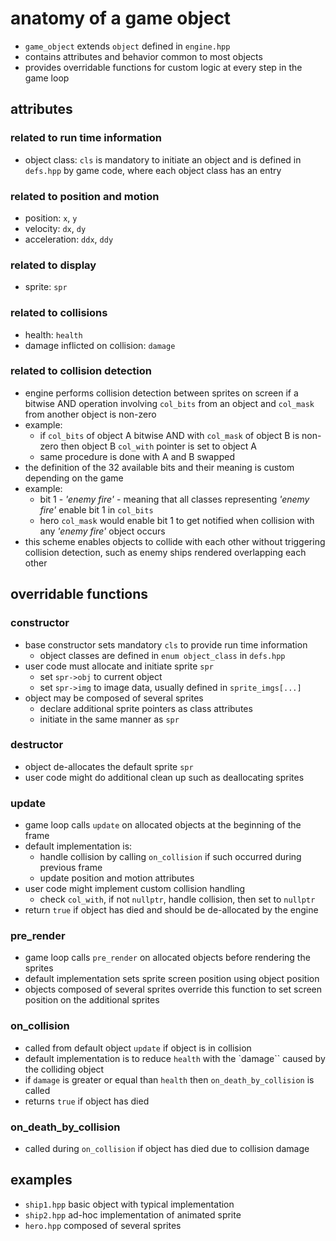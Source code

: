 # anatomy of a game object

* `game_object` extends `object` defined in `engine.hpp`
* contains attributes and behavior common to most objects
* provides overridable functions for custom logic at every step in the game loop

## attributes

### related to run time information
* object class: `cls` is mandatory to initiate an object and is defined in `defs.hpp` by game code, where each object class has an entry

### related to position and motion
* position: `x`, `y`
* velocity: `dx`, `dy`
* acceleration: `ddx`, `ddy`

### related to display
* sprite: `spr`

### related to collisions
* health: `health`
* damage inflicted on collision: `damage`

### related to collision detection
* engine performs collision detection between sprites on screen if a bitwise AND operation involving `col_bits` from an object and `col_mask` from another object is non-zero
* example:
  - if `col_bits` of object A bitwise AND with `col_mask` of object B is non-zero then object B `col_with` pointer is set to object A
  - same procedure is done with A and B swapped
* the definition of the 32 available bits and their meaning is custom depending on the game
* example:
  - bit 1 - _'enemy fire'_ - meaning that all classes representing _'enemy fire'_ enable bit 1 in `col_bits`
  - hero `col_mask` would enable bit 1 to get notified when collision with any _'enemy fire'_ object occurs
* this scheme enables objects to collide with each other without triggering collision detection, such as enemy ships rendered overlapping each other

## overridable functions

### constructor
* base constructor sets mandatory `cls` to provide run time information
  - object classes are defined in `enum object_class` in `defs.hpp`
* user code must allocate and initiate sprite `spr`
  - set `spr->obj` to current object
  - set `spr->img` to image data, usually defined in `sprite_imgs[...]`
* object may be composed of several sprites
  - declare additional sprite pointers as class attributes
  - initiate in the same manner as `spr`

### destructor
* object de-allocates the default sprite `spr`
* user code might do additional clean up such as deallocating sprites

### update
* game loop calls `update` on allocated objects at the beginning of the frame
* default implementation is:
  - handle collision by calling `on_collision` if such occurred during previous frame
  - update position and motion attributes
* user code might implement custom collision handling
  - check `col_with`, if not `nullptr`, handle collision, then set to `nullptr`
* return `true` if object has died and should be de-allocated by the engine

### pre_render
* game loop calls `pre_render` on allocated objects before rendering the sprites
* default implementation sets sprite screen position using object position
* objects composed of several sprites override this function to set screen position on the additional sprites

### on_collision
* called from default object `update` if object is in collision
* default implementation is to reduce `health` with the `damage`` caused by the colliding object
* if `damage` is greater or equal than `health` then `on_death_by_collision` is called
* returns `true` if object has died

### on_death_by_collision
* called during `on_collision` if object has died due to collision damage

## examples
* `ship1.hpp` basic object with typical implementation
* `ship2.hpp` ad-hoc implementation of animated sprite
* `hero.hpp` composed of several sprites

